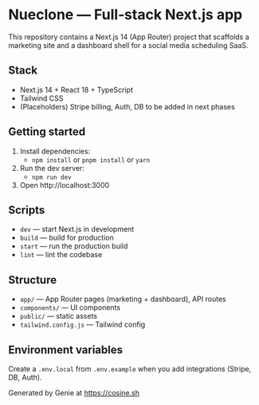 # Nueclone — Full‑stack Next.js app

This repository contains a Next.js 14 (App Router) project that scaffolds a marketing site and a dashboard shell for a social media scheduling SaaS.

## Stack
- Next.js 14 + React 18 + TypeScript
- Tailwind CSS
- (Placeholders) Stripe billing, Auth, DB to be added in next phases

## Getting started
1. Install dependencies:
   - `npm install` or `pnpm install` or `yarn`
2. Run the dev server:
   - `npm run dev`
3. Open http://localhost:3000

## Scripts
- `dev` — start Next.js in development
- `build` — build for production
- `start` — run the production build
- `lint` — lint the codebase

## Structure
- `app/` — App Router pages (marketing + dashboard), API routes
- `components/` — UI components
- `public/` — static assets
- `tailwind.config.js` — Tailwind config

## Environment variables
Create a `.env.local` from `.env.example` when you add integrations (Stripe, DB, Auth).

Generated by Genie at https://cosine.sh
